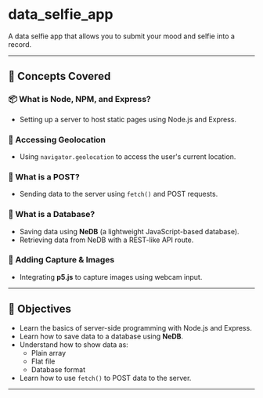 # data_selfie_app

A data selfie app that allows you to submit your mood and selfie into a record.

---

## 🔧 Concepts Covered

### 📦 What is Node, NPM, and Express?
- Setting up a server to host static pages using Node.js and Express.

### 📍 Accessing Geolocation
- Using `navigator.geolocation` to access the user's current location.

### 🔁 What is a POST?
- Sending data to the server using `fetch()` and POST requests.

### 💾 What is a Database?
- Saving data using **NeDB** (a lightweight JavaScript-based database).
- Retrieving data from NeDB with a REST-like API route.

### 🎥 Adding Capture & Images
- Integrating **p5.js** to capture images using webcam input.

---

## 🎯 Objectives

- Learn the basics of server-side programming with Node.js and Express.
- Learn how to save data to a database using **NeDB**.
- Understand how to show data as:
  - Plain array
  - Flat file
  - Database format
- Learn how to use `fetch()` to POST data to the server.

---
